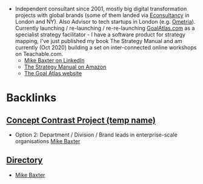 - Independent consultant since 2001, mostly big digital transformation projects with global brands (some of them landed via [Econsultancy](https://econsultancy.com) in London and NY). Also Advisor to tech startups in London (e.g. [Ometria](https://Ometria.com)). Currently launching / re-launching / re-re-launching [GoalAtlas.com](https://goalatlas.com) as a specialist strategy facilitator - I have a software product for strategy mapping, I've just published my book The Strategy Manual and am currently (Oct 2020) building a set on inter-connected online workshops on Teachable.com.
    - [Mike Baxter on LinkedIn](https://www.linkedin.com/in/mikebaxter/)
    - [The Strategy Manual on Amazon](https://www.amazon.com/dp/B08K4K2Z8H)
    - [The Goal Atlas website](https://goalatlas.com)

# Backlinks
## [Concept Contrast Project (temp name)](<Concept Contrast Project (temp name).md>)
- Option 2: Department / Division / Brand leads in enterprise-scale organisations [Mike Baxter](<Mike Baxter.md>)

## [Directory](<Directory.md>)
- [Mike Baxter](<Mike Baxter.md>)

